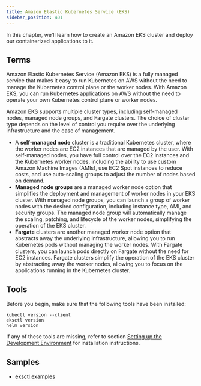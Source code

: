 ```yaml
---
title: Amazon Elastic Kubernetes Service (EKS)
sidebar_position: 401
---
```

In this chapter, we'll learn how to create an Amazon EKS cluster and deploy our containerized applications to it.

## Terms
Amazon Elastic Kubernetes Service (Amazon EKS) is a fully managed service that makes it easy to run Kubernetes on AWS without the need to manage the Kubernetes control plane or the worker nodes. With Amazon EKS, you can run Kubernetes applications on AWS without the need to operate your own Kubernetes control plane or worker nodes.

Amazon EKS supports multiple cluster types, including self-managed nodes, managed node groups, and Fargate clusters. The choice of cluster type depends on the level of control you require over the underlying infrastructure and the ease of management.

- A **self-managed node** cluster is a traditional Kubernetes cluster, where the worker nodes are EC2 instances that are managed by the user. With self-managed nodes, you have full control over the EC2 instances and the Kubernetes worker nodes, including the ability to use custom Amazon Machine Images (AMIs), use EC2 Spot instances to reduce costs, and use auto-scaling groups to adjust the number of nodes based on demand.
- **Managed node groups** are a managed worker node option that simplifies the deployment and management of worker nodes in your EKS cluster. With managed node groups, you can launch a group of worker nodes with the desired configuration, including instance type, AMI, and security groups. The managed node group will automatically manage the scaling, patching, and lifecycle of the worker nodes, simplifying the operation of the EKS cluster.
- **Fargate** clusters are another managed worker node option that abstracts away the underlying infrastructure, allowing you to run Kubernetes pods without managing the worker nodes. With Fargate clusters, you can launch pods directly on Fargate without the need for EC2 instances. Fargate clusters simplify the operation of the EKS cluster by abstracting away the worker nodes, allowing you to focus on the applications running in the Kubernetes cluster.

## Tools
Before you begin, make sure that the following tools have been installed:

```
kubectl version --client
eksctl version
helm version
```

If any of these tools are missing, refer to section [Setting up the Development Environment](../../python/introduction/environment-setup.md) for installation instructions.

## Samples
- [eksctl examples](https://github.com/weaveworks/eksctl/tree/main/examples)